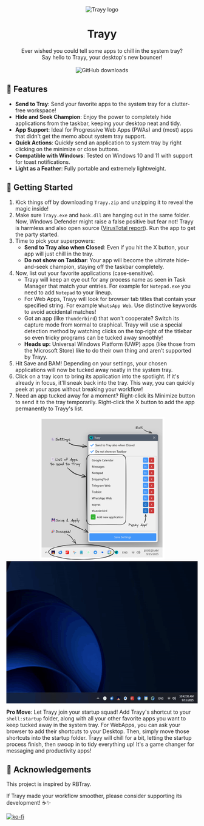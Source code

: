 <div align="center">
  <img src="logo.ico" alt="Trayy logo" width="80" />
  <h1>Trayy</h1>
</div>

<p align="center">
Ever wished you could tell some apps to chill in the system tray? </br>Say hello to Trayy, your desktop's new bouncer!
</br>
</br  >
<img src="https://img.shields.io/github/downloads/alirezagsm/Trayy/total.svg" alt="GitHub downloads"/>
</p>

## 🎯 Features

-   **Send to Tray**: Send your favorite apps to the system tray for a clutter-free workspace!
-   **Hide and Seek Champion**: Enjoy the power to completely hide applications from the taskbar, keeping your desktop neat and tidy.
-   **App Support**: Ideal for Progressive Web Apps (PWAs) and (most) apps that didn't get the memo about system tray support.
-   **Quick Actions**: Quickly send an application to system tray by right clicking on the minimize or close buttons.
-   **Compatible with Windows**: Tested on Windows 10 and 11 with support for toast notifications.
-   **Light as a Feather**: Fully portable and extremely lightweight.

## 🚀 Getting Started

1. Kick things off by downloading `Trayy.zip` and unzipping it to reveal the magic inside!
2. Make sure `Trayy.exe` and `hook.dll` are hanging out in the same folder. Now, Windows Defender might raise a false positive but fear not! Trayy is harmless and also open source ([VirusTotal report](https://www.virustotal.com/gui/file/568369947221e0c41a2d53893644b1b32d9bf28a6efac52dcafdbdce75b06390/detection)). Run the app to get the party started.
3. Time to pick your superpowers:
    - **Send to Tray also when Closed**: Even if you hit the X button, your app will just chill in the tray.
    - **Do not show on Taskbar**: Your app will become the ultimate hide-and-seek champion, staying off the taskbar completely.
4. Now, list out your favorite applications (case-sensitive).
    - Trayy will keep an eye out for any process name as seen in Task Manager that match your entries. For example for `Notepad.exe` you need to add `Notepad` to your lineup.
    - For Web Apps, Trayy will look for browser tab titles that contain your specified string. For example `WhatsApp Web`. Use distinctive keywords to avoid accidental matches!
    - Got an app (like `Thunderbird`) that won't cooperate? Switch its capture mode from `N`ormal to `G`raphical. Trayy will use a special detection method by watching clicks on the top‑right of the titlebar so even tricky programs can be tucked away smoothly!
    - **Heads up:** Universal Windows Platform (UWP) apps (like those from the Microsoft Store) like to do their own thing and aren’t supported by Trayy.
5. Hit Save and BAM! Depending on your settings, your chosen applications will now be tucked away neatly in the system tray.
6. Click on a tray icon to bring its application into the spotlight. If it's already in focus, it'll sneak back into the tray. This way, you can quickly peek at your apps without breaking your workflow!
7. Need an app tucked away for a moment? Right‑click its Minimize button to send it to the tray temporarily. Right‑click the X button to add the app permanently to Trayy's list.

<p align="center">
  <img src="demo.png" alt="GUI demo" style="height:380px; width:auto; vertical-align:top;" align="top"/>
  <img src="demo.gif" alt="Video demo" style="height:375px; width:auto; vertical-align:top;" align="top" autoplay/>
</p>

**Pro Move**: Let Trayy join your startup squad! Add Trayy's shortcut to your `shell:startup` folder, along with all your other favorite apps you want to keep tucked away in the system tray. For WebApps, you can ask your browser to add their shortcuts to your Desktop. Then, simply move those shortcuts into the startup folder. Trayy will chill for a bit, letting the startup process finish, then swoop in to tidy everything up! It's a game changer for messaging and productivity apps!

## 🙏 Acknowledgements

This project is inspired by RBTray.

If Trayy made your workflow smoother, please consider supporting its development! ☕✨

[![ko-fi](https://ko-fi.com/img/githubbutton_sm.svg)](https://ko-fi.com/Q5Q21EOKMX)
